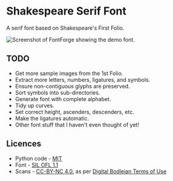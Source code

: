 # Shakespeare Serif Font

A serif font based on Shakespeare's First Folio.

![Screenshot of FontForge showing the demo font.](https://shkspr.mobi/blog/wp-content/uploads/2023/07/fontforge.png)

## TODO

* Get more sample images from the 1st Folio.
* Extract more letters, numbers, ligatures, and symbols.
* Ensure non-contiguous glyphs are preserved.
* Sort symbols into sub-directories.
* Generate font with complete alphabet.
* Tidy up curves.
* Set correct height, ascenders, descenders, etc.
* Make the ligatures automatic.
* Other font stuff that I haven't even thought of yet!

## Licences

* Python code - [MIT](https://spdx.org/licenses/MIT.html)
* Font - [SIL OFL 1.1](https://scripts.sil.org/cms/scripts/page.php?item_id=OFL)
* Scans - [CC-BY-NC 4.0.](https://creativecommons.org/licenses/by-nc/4.0/) as per [Digital Bodleian Terms of Use](https://digital.bodleian.ox.ac.uk/terms/)

